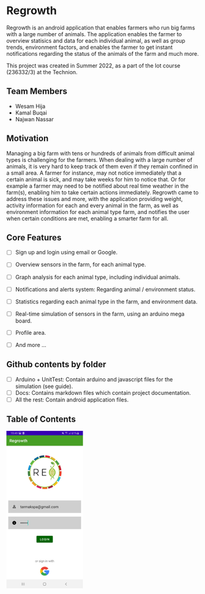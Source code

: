 # Regrowth


Regrowth is an android application that enables farmers who run big farms with a large number of animals. The application enables the farmer
to overview statisics and data for each individual animal, as well as group trends, environment factors, and enables the farmer to get
instant notifications regarding the status of the animals of the farm and much more.


This project was created in Summer 2022, as a part of the Iot course (236332/3) at the Technion.


## Team Members

- Wesam Hija
- Kamal Buqai
- Najwan Nassar


## Motivation

Managing a big farm with tens or hundreds of animals from difficult animal types is challenging for the farmers. When dealing with a large number
of animals, it is very hard to keep track of them even if they remain confined in a small area. A farmer for instance, may not notice immediately that
a certain animal is sick, and may take weeks for him to notice that. Or for example a farmer may need to be notified about real time weather in the
farm(s), enabling him to take certain actions immediately. Regrowth came to address these issues and more, with the application providing weight, activity
information for each and every animal in the farm, as well as environment information for each animal type farm, and notifies the user when certain
conditions are met, enabling a smarter farm for all.


## Core Features

* [ ] Sign up and login using email or Google.
* [ ] Overview sensors in the farm, for each animal type.
* [ ] Graph analysis for each animal type, including individual animals.
* [ ] Notifications and alerts system: Regarding animal / environment status.
* [ ] Statistics regarding each animal type in the farm, and environment data.
* [ ] Real-time simulation of sensors in the farm, using an arduino mega board.
* [ ] Profile area.
* [ ] And more ...


## Github contents by folder

* [ ] Arduino + UnitTest: Contain arduino and javascript files for the simulation (see guide).
* [ ] Docs: Contains markdown files which contain project documentation.
* [ ] All the rest: Contain android application files.

## Table of Contents


<img src="1.jpg" alt="1" width="200"/>
